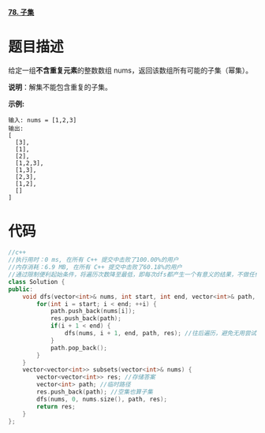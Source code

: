 #### [78. 子集](https://leetcode-cn.com/problems/subsets/)

# 题目描述

给定一组**不含重复元素**的整数数组 nums，返回该数组所有可能的子集（幂集）。

**说明**：解集不能包含重复的子集。

**示例:**

```
输入: nums = [1,2,3]
输出:
[
  [3],
  [1],
  [2],
  [1,2,3],
  [1,3],
  [2,3],
  [1,2],
  []
]
```

# 代码

```c++
//c++
//执行用时：0 ms, 在所有 C++ 提交中击败了100.00%的用户
//内存消耗：6.9 MB, 在所有 C++ 提交中击败了60.18%的用户
//通过限制便利起始条件，将遍历次数降至最低，即每次dfs都产生一个有意义的结果，不做任何无用的尝试
class Solution {
public:
    void dfs(vector<int>& nums, int start, int end, vector<int>& path, vector<vector<int>>& res) {
        for(int i = start; i < end; ++i) {
            path.push_back(nums[i]);
            res.push_back(path);
            if(i + 1 < end) {
                dfs(nums, i + 1, end, path, res); //往后遍历，避免无用尝试
            }
            path.pop_back();
        }
    }
    vector<vector<int>> subsets(vector<int>& nums) {
        vector<vector<int>> res; //存储答案
        vector<int> path; //临时路径
        res.push_back(path); //空集也算子集
        dfs(nums, 0, nums.size(), path, res);
        return res;
    }
};
```

